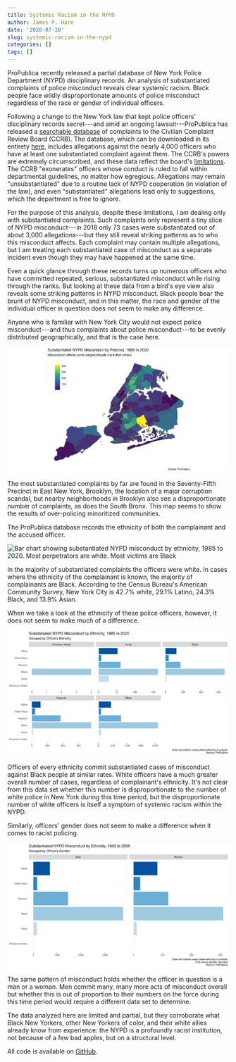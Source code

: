 ```yaml
---
title: Systemic Racism in the NYPD
author: James P. Hare
date: '2020-07-28'
slug: systemic-racism-in-the-nypd
categories: []
tags: []
---
```


ProPublica recently released a partial database of New York Police Department (NYPD) disciplinary records. An analysis of substantiated complaints of police misconduct reveals clear systemic racism. Black people face wildly disproportionate amounts of police misconduct regardless of the race or gender of individual officers.  

Following a change to the New York law that kept police officers' disciplinary records secret---and amid an ongoing lawsuit---ProPublica has released a [searchable database](https://projects.propublica.org/nypd-ccrb/) of complaints to the Civilian Complaint Review Board (CCRB). The database, which can be downloaded in its entirety [here](https://www.propublica.org/datastore/dataset/civilian-complaints-against-new-york-city-police-officers), includes allegations against the nearly 4,000 officers who have at least one substantiated complaint against them. The CCRB's powers are extremely circumscribed, and these data reflect the board's [limitations](https://www.propublica.org/article/nypd-civilian-complaint-review-board-editors-note). The CCRB "exonerates" officers whose conduct is ruled to fall within departmental guidelines, no matter how egregious. Allegations may remain "unsubstantiated" due to a routine lack of NYPD cooperation (in violation of the law), and even "substantiated" allegations lead only to suggestions, which the department is free to ignore.

For the purpose of this analysis, despite these limitations, I am dealing only with substantiated complaints. Such complaints only represent a tiny slice of NYPD misconduct---in 2018 only 73 cases were substantiated out of about 3,000 allegations---but they still reveal striking patterns as to who this misconduct affects. Each complaint may contain multiple allegations, but I am treating each substantiated case of misconduct as a separate incident even though they may have happened at the same time.

Even a quick glance through these records turns up numerous officers who have committed repeated, serious, substantiated misconduct while rising through the ranks. But looking at these data from a bird's eye view also reveals some striking patterns in NYPD misconduct. Black people bear the brunt of NYPD misconduct, and in this matter, the race and gender of the individual officer in question does not seem to make any difference.

Anyone who is familiar with New York City would not expect police misconduct---and thus complaints about police misconduct---to be evenly distributed geographically, and that is the case here. 

![Choropleth showing substantiated NYPD misconduct by precinct, 1985 to 2020, with a few precincts showing much more misconduct than most](files/plot1.png)

The most substantiated complaints by far are found in the Seventy-Fifth Precinct in East New York, Brooklyn, the location of a major corruption scandal, but nearby neighborhoods in Brooklyn also see a disproportionate number of complaints, as does the South Bronx. This map seems to show the results of over-policing minoritized communities.

The ProPublica database records the ethnicity of both the complainant and the accused officer. 

![Bar chart showing substantiated NYPD misconduct by ethnicity, 1985 to 2020. Most perpetrators are white. Most victims are Black](images/plot2.png)

In the majority of substantiated complaints the officers were white. In cases where the ethnicity of the complainant is known, the majority of complainants are Black. According to the Census Bureau's American Community Survey, New York City is 42.7% white, 29.1% Latino, 24.3% Black, and 13.9% Asian.

When we take a look at the ethnicity of these police officers, however, it does not seem to make much of a difference.

![Bar charts showing substantiated NYPD misconduct grouped by officer's ethnicity.Police of every ethnicity are most likely to commit misconduct against Black people.](images/plot3.png)

Officers of every ethnicity commit substantiated cases of misconduct against Black people at similar rates. White officers have a much greater overall number of cases, regardless of complainant's ethnicity. It's not clear from this data set whether this number is disproportionate to the number of white police in New York during this time period, but the disproportionate number of white officers is itself a symptom of systemic racism within the NYPD.

Similarly, officers' gender does not seem to make a difference when it comes to racist policing.

![Bar charts showing substantiated NYPD misconduct grouped by officer's gender. Both men and women are most likely to commit misconduct against Black people.](images/plot4.png)

The same pattern of misconduct holds whether the officer in question is a man or a woman. Men commit many, many more acts of misconduct overall but whether this is out of proportion to their numbers on the force during this time period would require a different data set to determine.

The data analyzed here are limited and partial, but they corroborate what Black New Yorkers, other New Yorkers of color, and their white allies already know from experience: the NYPD is a profoundly racist institution, not because of a few bad apples, but on a structural level.

All code is available on [GitHub](https://github.com/jamesphare/nypd_allegations/tree/1a9e6923138569a682e4e08fe440cf20b22ea84d).